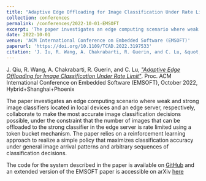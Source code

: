```yaml
---
title: "Adaptive Edge Offloading for Image Classification Under Rate Limit"
collection: conferences
permalink: /conferences/2022-10-01-EMSOFT
excerpt: 'The paper investigates an edge computing scenario where weak and strong image classifiers located in local devices and an edge server, respectively, collaborate to make the most accurate image classification decisions possible, under the constraint that the number of images that can be offloaded to the strong classifier in the edge server is rate limited using a token bucket mechanism.  The paper relies on a reinforcement learning approach to realize a simple policy that maximizes classification accuracy under general image arrival patterns and arbitrary sequences of classification decisions.'
date: 2022-10-01
venue: 'ACM International Conference on Embedded Software (EMSOFT)'
paperurl: 'https://doi.org/10.1109/TCAD.2022.3197533'
citation: 'J. Iu, R. Wang, A. Chakrabarti, R. Guerin, and C. Lu, &quot;Adaptive Edge Offloading for Image Classification Under Rate Limit.&quot; Proc. ACM International Conference on Embedded Software (EMSOFT) (EMSOFT), October 2022, Hybrid+Shanghai+Phoenix'
---
```


J. Qiu, R. Wang, A. Chakrabarti, R. Guerin, and C. Lu, [*"Adaptive Edge Offloading for Image Classification Under Rate Limit"*](https://doi.org/10.1109/TCAD.2022.3197533). Proc. ACM International Conference on Embedded Software (EMSOFT), October 2022, Hybrid+Shanghai+Phoenix


The paper investigates an edge computing scenario where weak and strong image classifiers located in local devices and an edge server, 
respectively, collaborate to make the most accurate image classification decisions possible, under the constraint that the number
of images that can be offloaded to the strong classifier in the edge server is rate limited using a token bucket 
mechanism.  The paper relies on a reinforcement learning approach to realize a simple policy that maximizes
classification accuracy under general image arrival patterns and arbitrary sequences of classification decisions.   

The code for the system described in the paper is available on [GitHub](https://github.com/qiujiaming315/edgeml-dqn) and an extended version of the EMSOFT paper is accessible on arXiv [here](https://arxiv.org/abs/2208.00485) 
